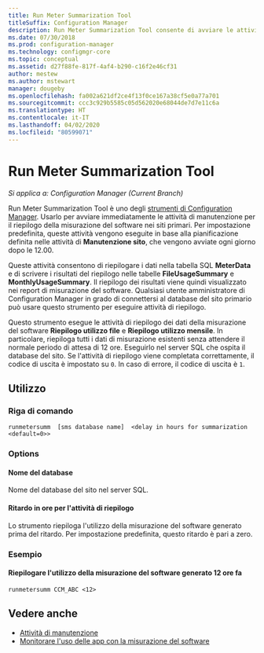 ```yaml
---
title: Run Meter Summarization Tool
titleSuffix: Configuration Manager
description: Run Meter Summarization Tool consente di avviare le attività di riepilogo della misurazione del software in Configuration Manager.
ms.date: 07/30/2018
ms.prod: configuration-manager
ms.technology: configmgr-core
ms.topic: conceptual
ms.assetid: d27f88fe-817f-4af4-b290-c16f2e46cf31
author: mestew
ms.author: mstewart
manager: dougeby
ms.openlocfilehash: fa002a621df2ce4f13f0ce167a38cf5e0a77a701
ms.sourcegitcommit: ccc3c929b5585c05d562020e68044de7d7e11c6a
ms.translationtype: HT
ms.contentlocale: it-IT
ms.lasthandoff: 04/02/2020
ms.locfileid: "80599071"
---
```

# <a name="run-meter-summarization-tool"></a>Run Meter Summarization Tool

*Si applica a: Configuration Manager (Current Branch)*

Run Meter Summarization Tool è uno degli [strumenti di Configuration Manager](/sccm/core/support/tools). Usarlo per avviare immediatamente le attività di manutenzione per il riepilogo della misurazione del software nei siti primari. Per impostazione predefinita, queste attività vengono eseguite in base alla pianificazione definita nelle attività di **Manutenzione sito**, che vengono avviate ogni giorno dopo le 12.00. 

Queste attività consentono di riepilogare i dati nella tabella SQL **MeterData** e di scrivere i risultati del riepilogo nelle tabelle **FileUsageSummary** e **MonthlyUsageSummary**. Il riepilogo dei risultati viene quindi visualizzato nei report di misurazione del software. Qualsiasi utente amministratore di Configuration Manager in grado di connettersi al database del sito primario può usare questo strumento per eseguire attività di riepilogo. 

Questo strumento esegue le attività di riepilogo dei dati della misurazione del software **Riepilogo utilizzo file** e **Riepilogo utilizzo mensile**. In particolare, riepiloga tutti i dati di misurazione esistenti senza attendere il normale periodo di attesa di 12 ore. Eseguirlo nel server SQL che ospita il database del sito. Se l'attività di riepilogo viene completata correttamente, il codice di uscita è impostato su `0`. In caso di errore, il codice di uscita è `1`.



## <a name="usage"></a>Utilizzo

### <a name="command-line"></a>Riga di comando

`runmetersumm  [sms database name]  <delay in hours for summarization <default=0>>`


### <a name="options"></a>Options

#### <a name="database-name"></a>Nome del database
Nome del database del sito nel server SQL.

#### <a name="delay-in-hours-for-summarization"></a>Ritardo in ore per l'attività di riepilogo
Lo strumento riepiloga l'utilizzo della misurazione del software generato prima del ritardo. Per impostazione predefinita, questo ritardo è pari a zero.


### <a name="example"></a>Esempio

#### <a name="summarize-the-software-metering-usage-generated-12-hours-ago"></a>Riepilogare l'utilizzo della misurazione del software generato 12 ore fa

`runmetersumm CCM_ABC <12>`



## <a name="see-also"></a>Vedere anche

- [Attività di manutenzione](/sccm/core/servers/manage/maintenance-tasks)
- [Monitorare l'uso delle app con la misurazione del software](/sccm/apps/deploy-use/monitor-app-usage-with-software-metering)
